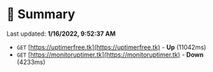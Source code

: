 # 📖 Summary
Last updated: **1/16/2022, 9:52:37 AM**

- `GET` [https://uptimerfree.tk](https://uptimerfree.tk) - **Up** (11042ms)
- `GET` [https://monitoruptimer.tk](https://monitoruptimer.tk) - **Down** (4233ms)
